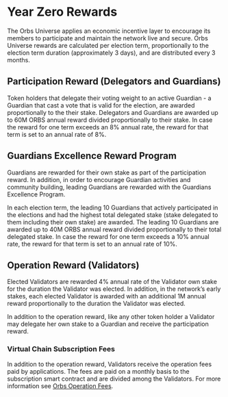 # Year Zero Rewards
The Orbs Universe applies an economic incentive layer to encourage its members to participate and maintain the network live and secure. Orbs Universe rewards are calculated per election term, proportionally to the election term duration (approximately 3 days), and are distributed every 3 months.

## Participation Reward (Delegators and Guardians)
Token holders that delegate their voting weight to an active Guardian - a Guardian that cast a vote that is valid for the election, are awarded proportionally to the their stake. Delegators and Guardians are awarded up to 60M ORBS annual reward divided proportionally to their stake. In case the reward for one term exceeds an 8% annual rate, the reward for that term is set to an annual rate of 8%.

## Guardians Excellence Reward Program
Guardians are rewarded for their own stake as part of the participation reward. In addition, in order to encourage Guardian activities and community building, leading Guardians are rewarded with the Guardians Excellence Program.

In each election term, the leading 10 Guardians that actively participated in the elections and had the highest total delegated stake (stake delegated to them including their own stake) are awarded. The leading 10 Guardians are awarded up to 40M ORBS annual reward divided proportionally to their total delegated stake.  In case the reward for one term exceeds a 10% annual rate, the reward for that term is set to an annual rate of 10%.

## Operation Reward (Validators)
Elected Validators are rewarded 4% annual rate of the Validator own stake for the duration the Validator was elected. In addition, in the network’s early stakes, each elected Validator is awarded with an additional 1M annual reward proportionally to the duration the Validator was elected.

In addition to the operation reward, like any other token holder a Validator may delegate her own stake to a Guardian and receive the participation reward. 

### Virtual Chain Subscription Fees
In addition to the operation reward, Validators receive the operation fees paid by applications. The fees are paid on a monthly basis to the subscription smart contract and are divided among the Validators. For more information see [Orbs Operation Fees](https://www.orbs.com/pricing).